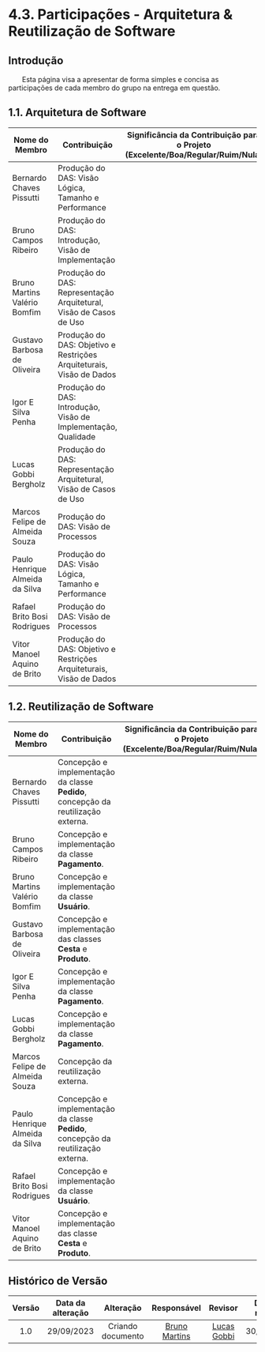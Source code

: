 # 4.3. Participações - Arquitetura & Reutilização de Software
## Introdução

<div align="jutify">
&emsp;&emsp;Esta página visa a apresentar de forma simples e concisa as participações de cada membro do grupo na entrega em questão.
</div>

## 1.1. Arquitetura de Software

| Nome do Membro | Contribuição | Significância da Contribuição para o Projeto (Excelente/Boa/Regular/Ruim/Nula) |
| --- | --- | --- |
| Bernardo Chaves Pissutti | Produção do DAS: Visão Lógica, Tamanho e Performance |  |
| Bruno Campos Ribeiro | Produção do DAS: Introdução, Visão de Implementação |  |
| Bruno Martins Valério Bomfim | Produção do DAS: Representação Arquitetural, Visão de Casos de Uso |  |
| Gustavo Barbosa de Oliveira | Produção do DAS: Objetivo e Restrições Arquiteturais, Visão de Dados |  |
| Igor E Silva Penha | Produção do DAS: Introdução, Visão de Implementação, Qualidade |  |
| Lucas Gobbi Bergholz | Produção do DAS: Representação Arquitetural, Visão de Casos de Uso |  |
| Marcos Felipe de Almeida Souza | Produção do DAS: Visão de Processos |  |
| Paulo Henrique Almeida da Silva | Produção do DAS: Visão Lógica, Tamanho e Performance |  |
| Rafael Brito Bosi Rodrigues | Produção do DAS: Visão de Processos |  |
| Vitor Manoel Aquino de Brito | Produção do DAS: Objetivo e Restrições Arquiteturais, Visão de Dados |  |

## 1.2. Reutilização de Software

| Nome do Membro | Contribuição | Significância da Contribuição para o Projeto (Excelente/Boa/Regular/Ruim/Nula) |
| --- | --- | --- |
| Bernardo Chaves Pissutti | Concepção e implementação da classe **Pedido**, concepção da reutilização externa. |  |
| Bruno Campos Ribeiro | Concepção e implementação da classe **Pagamento**. |  |
| Bruno Martins Valério Bomfim | Concepção e implementação da classe **Usuário**. |  |
| Gustavo Barbosa de Oliveira | Concepção e implementação das classes **Cesta** e **Produto**. |  |
| Igor E Silva Penha | Concepção e implementação da classe **Pagamento**. |  |
| Lucas Gobbi Bergholz | Concepção e implementação da classe **Pagamento**. |  |
| Marcos Felipe de Almeida Souza | Concepção da reutilização externa. |  |
| Paulo Henrique Almeida da Silva | Concepção e implementação da classe **Pedido**, concepção da reutilização externa. |  |
| Rafael Brito Bosi Rodrigues | Concepção e implementação da classe **Usuário**. |  |
| Vitor Manoel Aquino de Brito | Concepção e implementação das classe **Cesta** e **Produto**. |  |

##  Histórico de Versão

| Versão | Data da alteração | Alteração | Responsável | Revisor | Data de revisão |
| :---: | :---: | :---: | :---: | :---: | :---: |
| 1.0 | 29/09/2023 | Criando documento | [Bruno Martins](https://www.github.com/gitbmvb)   | [Lucas Gobbi](https://github.com/LucasBergholz) | 30/10/2023 |